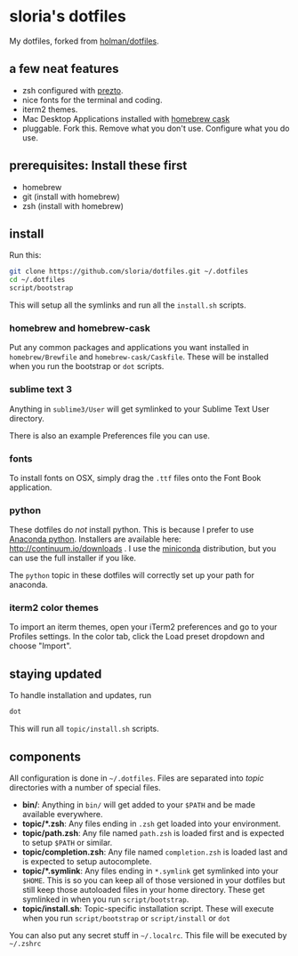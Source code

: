 # sloria's dotfiles

My dotfiles, forked from [holman/dotfiles](https://github.com/holman/dotfiles).

## a few neat features

- zsh configured with [prezto](https://github.com/sorin-ionescu/prezto).
- nice fonts for the terminal and coding.
- iterm2 themes.
- Mac Desktop Applications installed with [homebrew cask](https://github.com/caskroom/homebrew-cask)
- pluggable. Fork this. Remove what you don't use. Configure what you do use.

## prerequisites: Install these first

- homebrew
- git (install with homebrew)
- zsh (install with homebrew)

## install

Run this:

```sh
git clone https://github.com/sloria/dotfiles.git ~/.dotfiles
cd ~/.dotfiles
script/bootstrap
```

This will setup all the symlinks and run all the `install.sh` scripts.

### homebrew and homebrew-cask

Put any common packages and applications you want installed in `homebrew/Brewfile` and `homebrew-cask/Caskfile`. These will be installed when you run the bootstrap or `dot` scripts.

### sublime text 3

Anything in `sublime3/User` will get symlinked to your Sublime Text User directory. 

There is also an example Preferences file you can use.

### fonts

To install fonts on OSX, simply drag the `.ttf` files onto the Font Book application. 

### python

These dotfiles do *not* install python. This is because I prefer to use [Anaconda python](http://continuum.io/downloads). Installers are available here: http://continuum.io/downloads . I use the [miniconda](http://conda.pydata.org/miniconda.html#miniconda) distribution, but you can use the full installer if you like.

The `python` topic in these dotfiles will correctly set up your path for anaconda.

### iterm2 color themes

To import an iterm themes, open your iTerm2 preferences and go to your Profiles settings. In the color tab, click the Load preset dropdown and choose "Import".

## staying updated

To handle installation and updates, run

```sh
dot
```

This will run all `topic/install.sh` scripts.

## components

All configuration is done in `~/.dotfiles`. Files are separated into *topic* directories with a number of special files.

- **bin/**: Anything in `bin/` will get added to your `$PATH` and be made
  available everywhere.
- **topic/\*.zsh**: Any files ending in `.zsh` get loaded into your
  environment.
- **topic/path.zsh**: Any file named `path.zsh` is loaded first and is
  expected to setup `$PATH` or similar.
- **topic/completion.zsh**: Any file named `completion.zsh` is loaded
  last and is expected to setup autocomplete.
- **topic/\*.symlink**: Any files ending in `*.symlink` get symlinked into
  your `$HOME`. This is so you can keep all of those versioned in your dotfiles
  but still keep those autoloaded files in your home directory. These get
  symlinked in when you run `script/bootstrap`.
- **topic/install.sh**: Topic-specific installation script. These will execute when you run `script/bootstrap` or `script/install` or `dot`

You can also put any secret stuff in `~/.localrc`. This file will be executed by `~/.zshrc`

